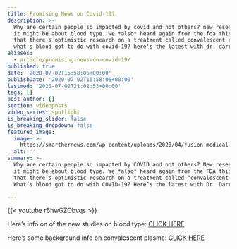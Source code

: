 ```yaml
---
title: Promising News on Covid-19?
description: >-
  Why are certain people so impacted by covid and not others? new research says
  it might be about blood type. we *also* heard again from the fda this week
  that there's optimistic research on a treatment called convalescent plasma.
  what's blood got to do with covid-19? here's the latest with dr. darria!
aliases:
  - article/promising-news-on-covid-19/
published: true
date: '2020-07-02T15:58:06+00:00'
publishDate: '2020-07-02T15:58:06+00:00'
lastmod: '2020-07-02T21:02:53+00:00'
tags: []
post_author: []
section: videoposts
video_series: spotlight
is_breaking_slider: false
is_breaking_dropdown: false
featured_image:
  image: >-
    https://smarthernews.com/wp-content/uploads/2020/04/fusion-medical-animation-EAgGqOiDDMg-unsplash-min-1024x576.jpg
  alt: ''
summary: >-
  Why are certain people so impacted by COVID and not others? New research says
  it might be about blood type. We *also* heard again from the FDA this week
  that there’s optimistic research on a treatment called “convalescent plasma.”
  What’s blood got to do with COVID-19? Here’s the latest with Dr. Darria!

---
```

{{< youtube r6hwGZObvqs >}}

Here’s info on of the new studies on blood type: [CLICK HERE](https://www.tmc.edu/news/2020/06/blood-type-may-affect-covid-19-outcomes-study-shows/)

Here’s some background info on convalescent plasma: [CLICK HERE](https://news.utexas.edu/2020/06/02/covid-19-convalescent-plasma-therapy-is-safe-with-76-of-patients-improving/)